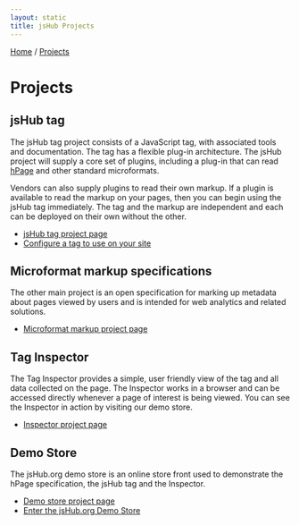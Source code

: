 ```yaml
---
layout: static
title: jsHub Projects 
---
```


<p class="path noprint">
  <a class="pathentry" href="/">Home</a> 
  <span class="pathentry sep">/</span>
  <a class="pathentry" href="/projects">Projects</a> 
  <br style="clear: both" />
</p>

# Projects #

## jsHub tag ##
The jsHub tag project consists of a JavaScript tag, with associated tools and documentation. The tag has a flexible plug-in architecture. The jsHub project will supply a core set of plugins, including a plug-in that can read [hPage](/hPage) and other standard microformats. 

Vendors can also supply plugins to read their own markup. If a plugin is available to read the markup on your pages, then you can begin using the jsHub tag immediately. The tag and the markup are independent and each can be deployed on their own without the other.

 * [jsHub tag project page](/projects/jshub/)
 * [Configure a tag to use on your site](/configurator)

## Microformat markup specifications ##

The other main project is an open specification for marking up metadata about pages viewed by users and is intended for web analytics and related solutions.  

 * [Microformat markup project page](/projects/markup/)

## Tag Inspector ##
The Tag Inspector provides a simple, user friendly view of the tag and all data collected on the page.  The Inspector works in a browser and can be accessed directly whenever a page of interest is being viewed. You can see the Inspector in action by visiting our demo store.

 * [Inspector project page](/projects/inspector/)

## Demo Store ##
The jsHub.org demo store is an online store front used to demonstrate the hPage specification, the jsHub tag and the Inspector.

 * [Demo store project page](/projects/demos/)
 * [Enter the jsHub.org Demo Store](/retail2/)